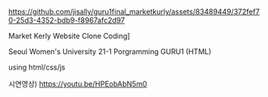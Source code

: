 https://github.com/jisally/guru1final_marketkurly/assets/83489449/372fef70-25d3-4352-bdb9-f8967afc2d97



Market Kerly Website Clone Coding]

Seoul Women's University 21-1 Porgramming GURU1 (HTML)

using html/css/js

시연영상) https://youtu.be/HPEobAbN5m0


